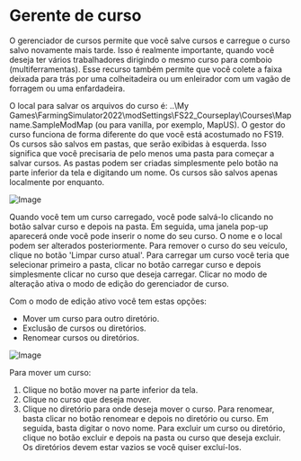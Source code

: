# Gerente de curso


O gerenciador de cursos permite que você salve cursos e carregue o curso salvo novamente mais tarde.
Isso é realmente importante, quando você deseja ter vários trabalhadores dirigindo o mesmo curso para comboio (multiferramentas).
Esse recurso também permite que você colete a faixa deixada para trás por uma colheitadeira ou um enleirador com um vagão de forragem ou uma enfardadeira.

O local para salvar os arquivos do curso é: ..\My Games\FarmingSimulator2022\modSettings\FS22_Courseplay\Courses\Mapname.SampleModMap (ou para vanilla, por exemplo, MapUS).
O gestor do curso funciona de forma diferente do que você está acostumado no FS19.
Os cursos são salvos em pastas, que serão exibidas à esquerda. Isso significa que você precisaria de pelo menos uma pasta para começar a salvar cursos.
As pastas podem ser criadas simplesmente pelo botão na parte inferior da tela e digitando um nome.
Os cursos são salvos apenas localmente por enquanto.


![Image](assets/imagesmanagerbasehelp_0_0_765_430.png)


Quando você tem um curso carregado, você pode salvá-lo clicando no botão salvar curso e depois na pasta. Em seguida, uma janela pop-up aparecerá onde você pode inserir o nome do seu curso.
O nome e o local podem ser alterados posteriormente.
Para remover o curso do seu veículo, clique no botão 'Limpar curso atual'.
Para carregar um curso você teria que selecionar primeiro a pasta, clicar no botão carregar curso e depois simplesmente clicar no curso que deseja carregar.
Clicar no modo de alteração ativa o modo de edição do gerenciador de curso.



Com o modo de edição ativo você tem estas opções:
- Mover um curso para outro diretório.
- Exclusão de cursos ou diretórios.
- Renomear cursos ou diretórios.


![Image](assets/imagesmanageredithelp_0_0_765_430.png)


Para mover um curso:
   1) Clique no botão mover na parte inferior da tela.
   2) Clique no curso que deseja mover.
   3) Clique no diretório para onde deseja mover o curso.
Para renomear, basta clicar no botão renomear e depois no diretório ou curso. Em seguida, basta digitar o novo nome.
Para excluir um curso ou diretório, clique no botão excluir e depois na pasta ou curso que deseja excluir.
Os diretórios devem estar vazios se você quiser excluí-los.


